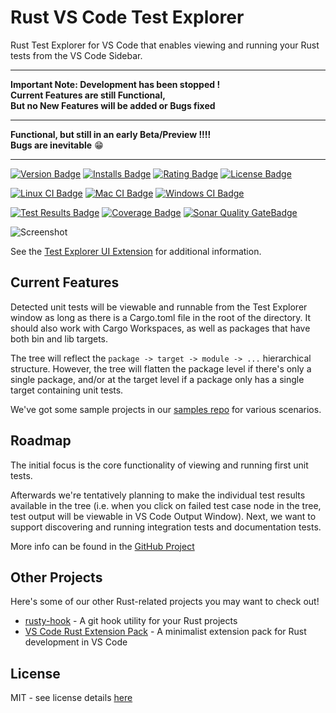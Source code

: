 # Rust VS Code Test Explorer
Rust Test Explorer for VS Code that enables viewing and running your Rust tests from the VS Code Sidebar. 

***************************************
**Important Note: Development has been stopped !**  
**Current Features are still Functional,**  
**But no New Features will be added or Bugs fixed**
***************************************
**Functional, but still in an early Beta/Preview !!!!**  
**Bugs are inevitable** 😁
***************************************

[![Version Badge][version-badge]][ext-url]
[![Installs Badge][installs-badge]][ext-url]
[![Rating Badge][rating-badge]][ext-url]
[![License Badge][license-badge]][license-url]  

[![Linux CI Badge][linux-ci-badge]][linux-ci-url]
[![Mac CI Badge][mac-ci-badge]][mac-ci-url]
[![Windows CI Badge][windows-ci-badge]][windows-ci-url]  

[![Test Results Badge][tests-badge]][tests-url]
[![Coverage Badge][coverage-badge]][coverage-url]
[![Sonar Quality GateBadge][quality-gate-badge]][sonar-project-url]  

![Screenshot][screenshot-url]

See the [Test Explorer UI Extension][test-explorer-extension-url] for additional information.

## Current Features
Detected unit tests will be viewable and runnable from the Test Explorer window as long as there is a Cargo.toml file in the root of the directory. It should also work with Cargo Workspaces, as well as packages that have both bin and lib targets. 

The tree will reflect the `package -> target -> module -> ...` hierarchical structure. However, the tree will flatten the package level if there's only a single package, and/or at the target level if a package only has a single target containing unit tests. 

We've got some sample projects in our [samples repo](https://github.com/swellaby/rust-test-samples) for various scenarios.

## Roadmap
The initial focus is the core functionality of viewing and running first unit tests.

Afterwards we're tentatively planning to make the individual test results available in the tree (i.e. when you click on failed test case node in the tree, test output will be viewable in VS Code Output Window). Next, we want to support discovering and running integration tests and documentation tests.

More info can be found in the [GitHub Project](https://github.com/swellaby/vscode-rust-test-adapter/projects/1)

## Other Projects
Here's some of our other Rust-related projects you may want to check out!

* [rusty-hook][rusty-hook-crate-url] - A git hook utility for your Rust projects
* [VS Code Rust Extension Pack][vscode-rust-pack-extension-url] - A minimalist extension pack for Rust development in VS Code

## License
MIT - see license details [here][license-url] 


[installs-badge]: https://img.shields.io/vscode-marketplace/i/swellaby.vscode-rust-test-adapter.svg?style=flat-square
[version-badge]: https://img.shields.io/vscode-marketplace/v/swellaby.vscode-rust-test-adapter.svg?style=flat-square&label=marketplace
[rating-badge]: https://img.shields.io/vscode-marketplace/r/swellaby.vscode-rust-test-adapter.svg?style=flat-square
[ext-url]: https://marketplace.visualstudio.com/items?itemName=swellaby.vscode-rust-test-adapter
[license-url]: https://github.com/swellaby/vscode-rust-test-adapter/blob/master/LICENSE
[license-badge]: https://img.shields.io/github/license/swellaby/vscode-rust-test-adapter?style=flat-square&color=blue
[linux-ci-badge]: https://img.shields.io/azure-devops/build/swellaby/opensource/69/master?label=linux%20build&style=flat-square
[linux-ci-url]: https://dev.azure.com/swellaby/OpenSource/_build/latest?definitionId=69
[mac-ci-badge]: https://img.shields.io/azure-devops/build/swellaby/opensource/98/master?label=mac%20build&style=flat-square
[mac-ci-url]: https://dev.azure.com/swellaby/OpenSource/_build/latest?definitionId=98
[windows-ci-badge]: https://img.shields.io/azure-devops/build/swellaby/opensource/99/master?label=windows%20build&style=flat-square
[windows-ci-url]: https://dev.azure.com/swellaby/OpenSource/_build/latest?definitionId=99
[coverage-badge]: https://img.shields.io/azure-devops/coverage/swellaby/opensource/98/master?style=flat-square
[coverage-url]: https://codecov.io/gh/swellaby/vscode-rust-test-adapter
[tests-badge]: https://img.shields.io/azure-devops/tests/swellaby/opensource/98/master?label=unit%20tests&style=flat-square
[tests-url]: https://dev.azure.com/swellaby/OpenSource/_build/latest?definitionId=98&view=ms.vss-test-web.build-test-results-tab
[quality-gate-badge]: https://img.shields.io/sonar/quality_gate/swellaby:vscode-rust-test-adapter?server=https%3A%2F%2Fsonarcloud.io&style=flat-square
[sonar-project-url]: https://sonarcloud.io/dashboard?id=swellaby%3Avscode-rust-test-adapter
[screenshot-url]: https://user-images.githubusercontent.com/13042488/66226127-b1e0d080-e69f-11e9-82da-0a6cf83ff1fd.png
[test-explorer-extension-url]: https://marketplace.visualstudio.com/items?itemName=hbenl.vscode-test-explorer
[rusty-hook-crate-url]: https://crates.io/crates/rusty-hook
[vscode-rust-pack-extension-url]: https://marketplace.visualstudio.com/items?itemName=swellaby.rust-pack
